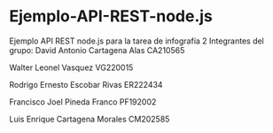 # Ejemplo-API-REST-node.js
Ejemplo API REST node.js para la tarea de infografía 2
Integrantes del grupo: 
David Antonio Cartagena Alas CA210565

Walter Leonel Vasquez VG220015

Rodrigo Ernesto Escobar Rivas ER222434

Francisco Joel Pineda Franco PF192002

Luis Enrique Cartagena Morales CM202585
